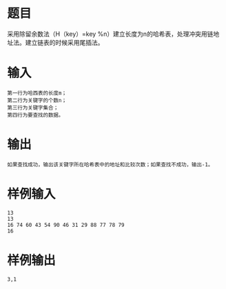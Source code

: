 # 题目
采用除留余数法（H（key）=key %n）建立长度为n的哈希表，处理冲突用链地址法。建立链表的时候采用尾插法。

# 输入
```
第一行为哈西表的长度m；
第二行为关键字的个数n； 
第三行为关键字集合； 
第四行为要查找的数据。
```

# 输出
```
如果查找成功，输出该关键字所在哈希表中的地址和比较次数；如果查找不成功，输出-1。
```

# 样例输入
```
13
13
16 74 60 43 54 90 46 31 29 88 77 78 79
16
```

# 样例输出
```
3,1
```